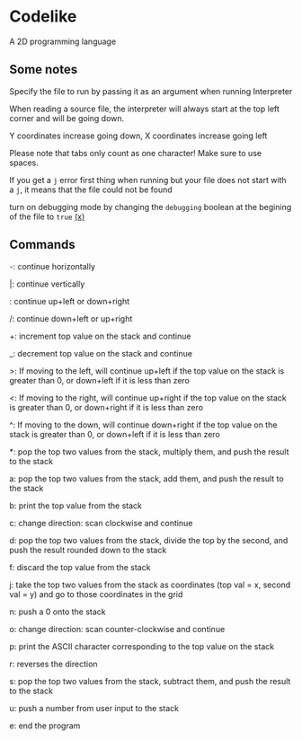 # Codelike
A 2D programming language

## Some notes

Specify the file to run by passing it as an argument when running Interpreter

When reading a source file, the interpreter will always start at the top left corner and will be going down.

Y coordinates increase going down, X coordinates increase going left

Please note that tabs only count as one character! Make sure to use spaces.

If you get a `j` error first thing when running but your file does not start with a `j`, it means that the file could not be found

turn on debugging mode by changing the `debugging` boolean at the begining of the file to `true` [(x)](https://github.com/dospunk/codelike/blob/master/Compiler.java#L13)

## Commands

-: continue horizontally

|: continue vertically

\: continue up+left or down+right

/: continue down+left or up+right

+: increment top value on the stack and continue

_: decrement top value on the stack and continue

\>: If moving to the left, will continue up+left if the top value on the stack is greater than 0, or down+left if it is less than zero

<: If moving to the right, will continue up+right if the top value on the stack is greater than 0, or down+right if it is less than zero

^: If moving to the down, will continue down+right if the top value on the stack is greater than 0, or down+left if it is less than zero

*: pop the top two values from the stack, multiply them, and push the result to the stack

a: pop the top two values from the stack, add them, and push the result to the stack

b: print the top value from the stack

c: change direction: scan clockwise and continue

d: pop the top two values from the stack, divide the top by the second, and push the result rounded down to the stack

f: discard the top value from the stack

j: take the top two values from the stack as coordinates (top val = x, second val = y) and go to those coordinates in the grid

n: push a 0 onto the stack

o: change direction: scan counter-clockwise and continue

p: print the ASCII character corresponding to the top value on the stack

r: reverses the direction

s: pop the top two values from the stack, subtract them, and push the result to the stack

u: push a number from user input to the stack

e: end the program
